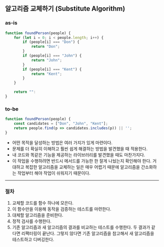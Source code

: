 ## 알고리즘 교체하기 (Substitute Algorithm)

### as-is
```javascript
function foundPerson(people) {
    for (let i = 0; i < people.length; i++) {
        if (people[i] === "Don") {
            return "Don";
        }
        if (people[i] === "John") {
            return "John";
        }
        if (people[i] === "Kent") {
            return "Kent";
        }
    }
    
    return "":
}
```

### to-be
```javascript
function foundPerson(people) {
    const candidates = ["Don", "John", "Kent"];
    return people.find(p => candidates.includes(p)) || '';
}
```

* 어떤 목적을 달성하는 방법은 여러 가지가 있게 마련이다.
* 문제를 더 확실히 이해하고 훨씬 쉽게 해결하는 방법을 발견했을 때 적용한다.
* 내 코드와 똑같은 기능을 제공하는 라이브러리를 발견했을 때도 마찬가지다.
* 이 작업을 수행하려면 반드시 메서드를 가능한 한 잘게 나눴는지 확인해야 한다. 거대하고 복잡한 알고리즘을 교체하는 일은 매우 어렵기 때문에 알고리즘을 간소화하는 작업부터 해야 작업이 쉬워지기 때문이다.

- - -

### 절차
1. 교체할 코드를 함수 하나에 모은다.
2. 이 함수만을 이용해 동작을 검증하는 테스트를 마련한다.
3. 대체할 알고리즘을 준비한다.
4. 정적 검사를 수행한다.
5. 기존 알고리즘과 새 알고리즘의 결과를 비교하는 테스트를 수행한다. 두 결과가 같다면 리팩터링이 끝난다. 그렇지 않다면 기존 알고리즘을 참고해서 새 알고리즘을 테스트하고 디버깅한다.
